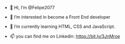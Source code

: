 - 👋 Hi, I’m @Felipe2077

- 👀 I’m interested in become a Front End developer

- 🌱 I’m currently learning HTML, CSS and JavaScript.

- 📫 you can find me on Linkedin: https://bit.ly/3JnMroe


<!---
Felipe2077/Felipe2077 is a ✨ special ✨ repository because its `README.md` (this file) appears on your GitHub profile.
You can click the Preview link to take a look at your changes.
--->
